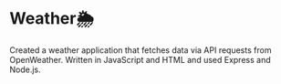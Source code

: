# Weather🌦️
Created a weather application that fetches data via API requests from OpenWeather. Written in JavaScript and HTML and used Express and Node.js.
